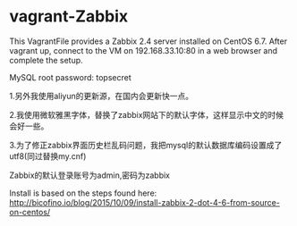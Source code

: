 vagrant-Zabbix
==============

This VagrantFile provides a Zabbix 2.4 server installed on CentOS 6.7.   After vagrant up, connect to the VM on 192.168.33.10:80 in a web browser and complete the setup.

MySQL root password: topsecret

1.另外我使用aliyun的更新源，在国内会更新快一点。

2.我使用微软雅黑字体，替换了zabbix网站下的默认字体，这样显示中文的时候会好一些。

3.为了修正zabbix界面历史栏乱码问题，我把mysql的默认数据库编码设置成了utf8(同过替换my.cnf)

Zabbix的默认登录账号为admin,密码为zabbix


Install is based on the steps found here: http://bicofino.io/blog/2015/10/09/install-zabbix-2-dot-4-6-from-source-on-centos/
